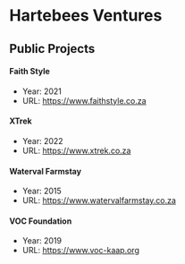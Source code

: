 # Hartebees Ventures

## Public Projects

#### Faith Style

* Year: 2021
* URL: https://www.faithstyle.co.za

#### XTrek

* Year: 2022
* URL: https://www.xtrek.co.za

#### Waterval Farmstay

* Year: 2015
* URL: https://www.watervalfarmstay.co.za

#### VOC Foundation

* Year: 2019
* URL: https://www.voc-kaap.org
